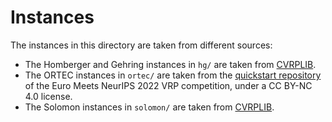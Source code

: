 # Instances

The instances in this directory are taken from different sources:

- The Homberger and Gehring instances in `hg/` are taken from [CVRPLIB](http://vrp.atd-lab.inf.puc-rio.br/index.php/en/).
- The ORTEC instances in `ortec/` are taken from the [quickstart repository](https://github.com/ortec/euro-neurips-vrp-2022-quickstart) of the Euro Meets NeurIPS 2022 VRP competition, under a CC BY-NC 4.0 license.
- The Solomon instances in `solomon/` are taken from [CVRPLIB](http://vrp.atd-lab.inf.puc-rio.br/index.php/en/).
